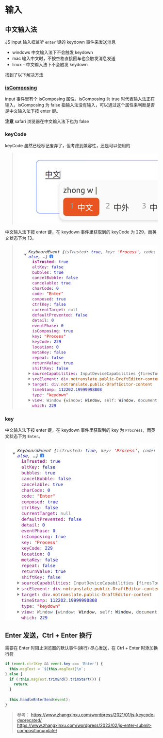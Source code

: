 # 输入

## 中文输入法

JS input 输入框监听 `enter` 键的 keydown 事件来发送消息

- windows 中文输入法下不会触发 keydown
- mac 输入中文时，不按空格直接回车也会触发消息发送
- linux - 中文输入法下不会触发 keydown

找到了以下解决方法

### [isComposing](https://developer.mozilla.org/en-US/docs/Web/API/KeyboardEvent/isComposing)

input 事件里有个 isComposing 属性，isComposing 为 true 时代表输入法正在输入，isComposing 为 false 指输入法没有输入，可以通过这个属性来判断是否是中文输入法下按 enter 键。

**注意** safari 浏览器在中文输入法下也为 false

### keyCode

keyCode 虽然已经标记废弃了，但考虑到兼容性，还是可以使用的

> ![中文输入法](输入法生效.png)

中文输入法下按 enter 键，在 keydown 事件里获取到的 keyCode 为 229，而英文状态下为 13。

> ![Alt text](keydown_event.png)

### key

中文输入法下按 enter 键，在 keydown 事件里获取到的 key 为 `Procress`，而英文状态下为 `Enter`。

![Alt text](keydown_event.png)

## Enter 发送，Ctrl + Enter 换行

需要在 Enter 时阻止浏览器的默认事件(换行) 尽心发送，在 Ctrl + Enter 时添加换行符

```javascript
if (event.ctrlKey && event.key === 'Enter') {
  this.msgText = `${this.msgText}\n`;
} else {
  if (!this.msgText.trimEnd().trimStart()) {
    return;
  }

  this.handleEnterSend(event);
}
```

> 参考：
> https://www.zhangxinxu.com/wordpress/2021/01/js-keycode-deprecated/  
> https://www.zhangxinxu.com/wordpress/2023/02/js-enter-submit-compositionupdate/
